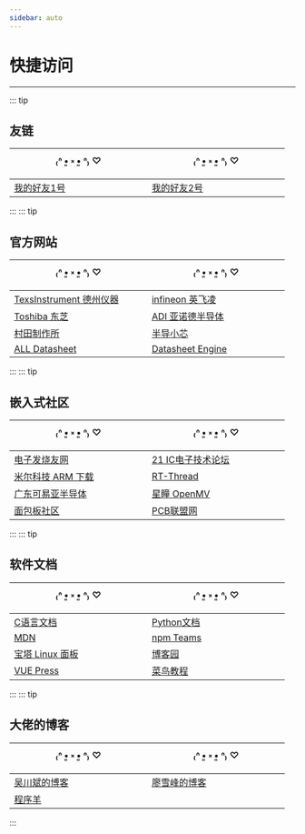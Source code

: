 ```yaml
---
sidebar: auto
---
```


# 快捷访问
---

::: tip
## 友链
|&nbsp;&nbsp;&nbsp;&nbsp;&nbsp;&nbsp;&nbsp;&nbsp;&nbsp;&nbsp;&nbsp;&nbsp;&nbsp;&nbsp;&nbsp;&nbsp;&nbsp;₍ᐢ •͈ ༝ •͈ ᐢ₎ ♡&nbsp;&nbsp;&nbsp;&nbsp;&nbsp;&nbsp;&nbsp;&nbsp;&nbsp;&nbsp;&nbsp;&nbsp;&nbsp;&nbsp;&nbsp;&nbsp;&nbsp;|&nbsp;&nbsp;&nbsp;&nbsp;&nbsp;&nbsp;&nbsp;&nbsp;&nbsp;&nbsp;&nbsp;&nbsp;&nbsp;&nbsp;&nbsp;&nbsp;&nbsp;₍ᐢ •͈ ༝ •͈ ᐢ₎ ♡&nbsp;&nbsp;&nbsp;&nbsp;&nbsp;&nbsp;&nbsp;&nbsp;&nbsp;&nbsp;&nbsp;&nbsp;&nbsp;&nbsp;&nbsp;&nbsp;&nbsp;|
|:-------------------|:--------------------|
|[我的好友1号](https://www.ti.com/)|[我的好友2号](https://www.infineon.com/cms/cn/)|
:::
::: tip
## 官方网站
|&nbsp;&nbsp;&nbsp;&nbsp;&nbsp;&nbsp;&nbsp;&nbsp;&nbsp;&nbsp;&nbsp;&nbsp;&nbsp;&nbsp;&nbsp;&nbsp;&nbsp;₍ᐢ •͈ ༝ •͈ ᐢ₎ ♡&nbsp;&nbsp;&nbsp;&nbsp;&nbsp;&nbsp;&nbsp;&nbsp;&nbsp;&nbsp;&nbsp;&nbsp;&nbsp;&nbsp;&nbsp;&nbsp;&nbsp;|&nbsp;&nbsp;&nbsp;&nbsp;&nbsp;&nbsp;&nbsp;&nbsp;&nbsp;&nbsp;&nbsp;&nbsp;&nbsp;&nbsp;&nbsp;&nbsp;&nbsp;₍ᐢ •͈ ༝ •͈ ᐢ₎ ♡&nbsp;&nbsp;&nbsp;&nbsp;&nbsp;&nbsp;&nbsp;&nbsp;&nbsp;&nbsp;&nbsp;&nbsp;&nbsp;&nbsp;&nbsp;&nbsp;&nbsp;|
|:-------------------|:--------------------|
|[TexsInstrument 德州仪器](https://www.ti.com/)|[infineon 英飞凌](https://www.infineon.com/cms/cn/)|
|[Toshiba 东芝](https://toshiba-semicon-storage.com/cn/semiconductor/knowledge/e-learning/discrete.html)|[ADI 亚诺德半导体](https://www.analog.com/en/index.html)|
|[村田制作所](https://www.murata.com/zh-cn/products)|[半导小芯](http://www.semiee.com/)|
|[ALL Datasheet](https://www.alldatasheetcn.com/)|[Datasheet Engine](https://www.datasheetarchive.com/)|
:::
::: tip
## 嵌入式社区
|&nbsp;&nbsp;&nbsp;&nbsp;&nbsp;&nbsp;&nbsp;&nbsp;&nbsp;&nbsp;&nbsp;&nbsp;&nbsp;&nbsp;&nbsp;&nbsp;&nbsp;₍ᐢ •͈ ༝ •͈ ᐢ₎ ♡&nbsp;&nbsp;&nbsp;&nbsp;&nbsp;&nbsp;&nbsp;&nbsp;&nbsp;&nbsp;&nbsp;&nbsp;&nbsp;&nbsp;&nbsp;&nbsp;&nbsp;|&nbsp;&nbsp;&nbsp;&nbsp;&nbsp;&nbsp;&nbsp;&nbsp;&nbsp;&nbsp;&nbsp;&nbsp;&nbsp;&nbsp;&nbsp;&nbsp;&nbsp;₍ᐢ •͈ ༝ •͈ ᐢ₎ ♡&nbsp;&nbsp;&nbsp;&nbsp;&nbsp;&nbsp;&nbsp;&nbsp;&nbsp;&nbsp;&nbsp;&nbsp;&nbsp;&nbsp;&nbsp;&nbsp;&nbsp;|
|:-------------------|:--------------------|
|[电子发烧友网](http://www.elecfans.com/)|[21 IC电子技术论坛](https://dl.21ic.com/list.html?inl=1&keyword=%E8%93%9D%E7%89%99)|
|[米尔科技 ARM 下载](http://www.myir-tech.com/download.asp?nclassid=108&anclassid=71)|[RT-Thread](https://www.rt-thread.org/)|
|[广东可易亚半导体](http://www.kiaic.com/)|[星瞳 OpenMV](https://forum.singtown.com/category/5/openmv-cam)|
|[面包板社区](https://mbb.eet-china.com/)|[PCB联盟网](https://www.pcbbar.com/portal.php)|
:::
::: tip
## 软件文档
|&nbsp;&nbsp;&nbsp;&nbsp;&nbsp;&nbsp;&nbsp;&nbsp;&nbsp;&nbsp;&nbsp;&nbsp;&nbsp;&nbsp;&nbsp;&nbsp;&nbsp;₍ᐢ •͈ ༝ •͈ ᐢ₎ ♡&nbsp;&nbsp;&nbsp;&nbsp;&nbsp;&nbsp;&nbsp;&nbsp;&nbsp;&nbsp;&nbsp;&nbsp;&nbsp;&nbsp;&nbsp;&nbsp;&nbsp;|&nbsp;&nbsp;&nbsp;&nbsp;&nbsp;&nbsp;&nbsp;&nbsp;&nbsp;&nbsp;&nbsp;&nbsp;&nbsp;&nbsp;&nbsp;&nbsp;&nbsp;₍ᐢ •͈ ༝ •͈ ᐢ₎ ♡&nbsp;&nbsp;&nbsp;&nbsp;&nbsp;&nbsp;&nbsp;&nbsp;&nbsp;&nbsp;&nbsp;&nbsp;&nbsp;&nbsp;&nbsp;&nbsp;&nbsp;|
|:-------------------|:--------------------|
|[C语言文档]()|[Python文档]()|
|[MDN](https://developer.mozilla.org/zh-CN/docs/MDN/About)|[npm Teams](https://www.npmjs.com/products/teams)|
|[宝塔 Linux 面板](https://www.bt.cn/admin/profe)|[博客园](https://www.cnblogs.com/)|
|[VUE Press](https://vuepress.vuejs.org/zh/)|[菜鸟教程](https://www.runoob.com/)|
:::
::: tip
## 大佬的博客
|&nbsp;&nbsp;&nbsp;&nbsp;&nbsp;&nbsp;&nbsp;&nbsp;&nbsp;&nbsp;&nbsp;&nbsp;&nbsp;&nbsp;&nbsp;&nbsp;&nbsp;₍ᐢ •͈ ༝ •͈ ᐢ₎ ♡&nbsp;&nbsp;&nbsp;&nbsp;&nbsp;&nbsp;&nbsp;&nbsp;&nbsp;&nbsp;&nbsp;&nbsp;&nbsp;&nbsp;&nbsp;&nbsp;&nbsp;|&nbsp;&nbsp;&nbsp;&nbsp;&nbsp;&nbsp;&nbsp;&nbsp;&nbsp;&nbsp;&nbsp;&nbsp;&nbsp;&nbsp;&nbsp;&nbsp;&nbsp;₍ᐢ •͈ ༝ •͈ ᐢ₎ ♡&nbsp;&nbsp;&nbsp;&nbsp;&nbsp;&nbsp;&nbsp;&nbsp;&nbsp;&nbsp;&nbsp;&nbsp;&nbsp;&nbsp;&nbsp;&nbsp;&nbsp;|
|:-------------------|:--------------------|
|[吴川斌的博客](https://www.mr-wu.cn/)|[廖雪峰的博客](https://www.liaoxuefeng.com/)|
|[程序羊](https://www.r2coding.com/#/)|[]()|
:::
